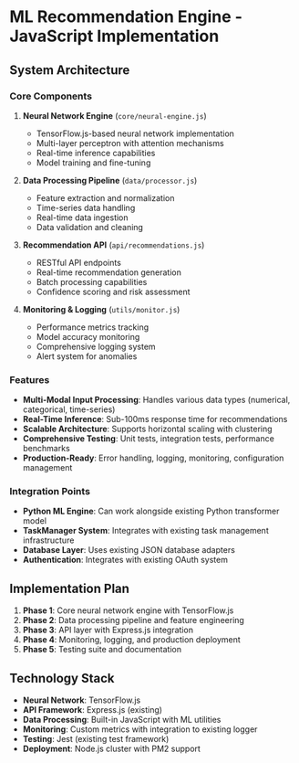 # ML Recommendation Engine - JavaScript Implementation

## System Architecture

### Core Components

1. **Neural Network Engine** (`core/neural-engine.js`)
   - TensorFlow.js-based neural network implementation
   - Multi-layer perceptron with attention mechanisms
   - Real-time inference capabilities
   - Model training and fine-tuning

2. **Data Processing Pipeline** (`data/processor.js`)
   - Feature extraction and normalization
   - Time-series data handling
   - Real-time data ingestion
   - Data validation and cleaning

3. **Recommendation API** (`api/recommendations.js`)
   - RESTful API endpoints
   - Real-time recommendation generation
   - Batch processing capabilities
   - Confidence scoring and risk assessment

4. **Monitoring & Logging** (`utils/monitor.js`)
   - Performance metrics tracking
   - Model accuracy monitoring
   - Comprehensive logging system
   - Alert system for anomalies

### Features

- **Multi-Modal Input Processing**: Handles various data types (numerical, categorical, time-series)
- **Real-Time Inference**: Sub-100ms response time for recommendations
- **Scalable Architecture**: Supports horizontal scaling with clustering
- **Comprehensive Testing**: Unit tests, integration tests, performance benchmarks
- **Production-Ready**: Error handling, logging, monitoring, configuration management

### Integration Points

- **Python ML Engine**: Can work alongside existing Python transformer model
- **TaskManager System**: Integrates with existing task management infrastructure
- **Database Layer**: Uses existing JSON database adapters
- **Authentication**: Integrates with existing OAuth system

## Implementation Plan

1. **Phase 1**: Core neural network engine with TensorFlow.js
2. **Phase 2**: Data processing pipeline and feature engineering
3. **Phase 3**: API layer with Express.js integration
4. **Phase 4**: Monitoring, logging, and production deployment
5. **Phase 5**: Testing suite and documentation

## Technology Stack

- **Neural Network**: TensorFlow.js
- **API Framework**: Express.js (existing)
- **Data Processing**: Built-in JavaScript with ML utilities
- **Monitoring**: Custom metrics with integration to existing logger
- **Testing**: Jest (existing test framework)
- **Deployment**: Node.js cluster with PM2 support